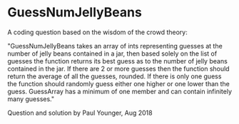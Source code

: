# GuessNumJellyBeans
A coding question based on the wisdom of the crowd theory:

"GuessNumJellyBeans takes an array of ints representing guesses at the number of jelly beans contained in a jar, then based solely on the list of guesses the function returns its best guess as to the number of jelly beans contained in the jar. If there are 2 or more guesses then the function should return the average of all the guesses, rounded. If there is only one guess the function should randomly guess either one higher or one lower than the guess. GuessArray has a minimum of one member and can contain infinitely many guesses."

Question and solution by Paul Younger, Aug 2018
